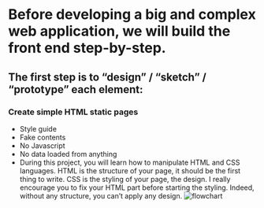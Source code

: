 # Before developing a big and complex web application, we will build the front end step-by-step.

## The first step is to “design” / “sketch” / “prototype” each element:

### Create simple HTML static pages
* Style guide
* Fake contents
* No Javascript
* No data loaded from anything
* During this project, you will learn how to manipulate HTML and CSS languages. HTML is the structure of your page, it should be the first thing to write. CSS is the styling of your page, the design. I really encourage you to fix your HTML part before starting the styling. Indeed, without any structure, you can’t apply any design.
![flowchart](https://github.com/gumquat/holbertonschool-AirBnB_clone/assets/23125776/cd1465bf-96bb-4849-8d5f-4f0a1bc7f4bd)
